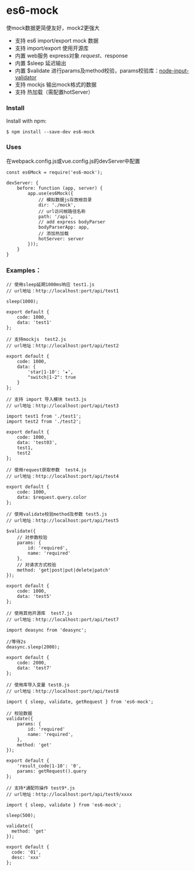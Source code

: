 # es6-mock
使mock数据更简便友好，mock2更强大

* 支持 es6 import/export mock 数据
* 支持 import/export 使用开源库
* 内置 web服务 express对象 $request、$response
* 内置 $sleep 延迟输出
* 内置 $validate 进行params及method校验，params校验库：[node-input-validator](https://www.npmjs.com/package/node-input-validator)
* 支持 mockjs 输出mock格式的数据
* 支持 热加载（需配置hotServer）

### Install
Install with npm:

`$ npm install --save-dev es6-mock`

### Uses

在webpack.config.js或vue.config.js的devServer中配置

```angular2html
const es6Mock = require('es6-mock');

devServer: {
    before: function (app, server) {
        app.use(es6Mock({
            // 模拟数据js存放根目录
            dir: './mock',
            // url访问根路径名称 
            path: '/api',
            // add express bodyParser
            bodyParserApp: app,
            // 添加热加载
            hotServer: server
        }));
    }
}
```
### Examples：

```angular2html
// 使用sleep延期1000ms响应 test1.js
// url地址：http://localhost:port/api/test1

sleep(1000);

export default {
    code: 1000,
    data: 'test1'
};

```

```angular2html
// 支持mockjs  test2.js
// url地址：http://localhost:port/api/test2

export default {
    code: 1000,
    data: {
        'star|1-10': '★',
        "switch|1-2": true
    }
};
```

```angular2html
// 支持 import 导入模块 test3.js
// url地址：http://localhost:port/api/test3

import test1 from './test1';
import test2 from './test2';

export default {
    code: 1000,
    data: 'test03',
    test1,
    test2
};
```

```angular2html
// 使用request获取参数  test4.js
// url地址：http://localhost:port/api/test4

export default {
    code: 1000,
    data: $request.query.color
};
```

```angular2html
// 使用validate校验method及参数 test5.js
// url地址：http://localhost:port/api/test5

$validate({
    // 对参数校验
    params: {
        id: 'required',
        name: 'required'
    },
    // 对请求方式校验
    method: 'get|post|put|delete|patch'
});

export default {
    code: 1000,
    data: 'test5'
};
```

```angular2html
// 使用其他开源库  test7.js
// url地址：http://localhost:port/api/test7

import deasync from 'deasync';

//等待2s
deasync.sleep(2000);

export default {
    code: 2000,
    data: 'test7'
};
```

```angular2html
// 使用库导入变量 test8.js
// url地址：http://localhost:port/api/test8

import { sleep, validate, getRequest } from 'es6-mock';

// 校验数据
validate({
    params: {
        id: 'required'
        name: 'required',
    },
    method: 'get'
});

export default {
    'result_code|1-10': '0',
    params: getRequest().query
};
```



```angular2html
// 支持*通配符操作 test9*.js
// url地址：http://localhost:port/api/test9/xxxx

import { sleep, validate } from 'es6-mock';

sleep(500);

validate({
  method: 'get'
});

export default {
  code: '01',
  desc: 'xxx'
};
```
